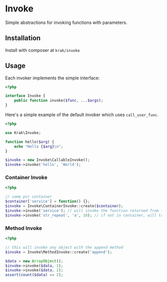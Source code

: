 # Invoke

Simple abstractions for invoking functions with parameters.

## Installation

Install with composer at `krak/invoke`

## Usage

Each invoker implements the simple interface:

```php
<?php

interface Invoke {
    public function invoke($func, ...$args);
}
```

Here's a simple example of the default invoker which uses `call_user_func`.

```php
<?php

use Krak\Invoke;

function hello($arg) {
    echo "Hello {$arg}\n";
}

$invoke = new Invoke\CallableInvoke();
$invoke->invoke('hello', 'World');
```

### Container Invoke

```php
<?php

// some psr container
$container['service'] = function() {};
$invoke = Invoke\ContainerInvoke::create($container);
$invoke->invoke('service'); // will invoke the function returned from the container
$invoke->invoke('str_repeat', 'a', 10); // if not in container, will try to normally invoke
```

### Method Invoke

```php
<?php

// this will invoke any object with the append method
$invoke = Invoke\MethodInvoke::create('append');

$data = new ArrayObject();
$invoke->invoke($data, 1);
$invoke->invoke($data, 2);
assert(count($data) == 2);
```
